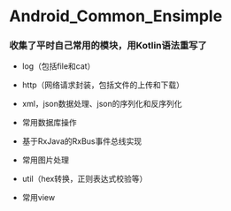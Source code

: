 # Android_Common_Ensimple
### 收集了平时自己常用的模块，用Kotlin语法重写了
- log（包括file和cat）

- http（网络请求封装，包括文件的上传和下载）

- xml，json数据处理、json的序列化和反序列化

- 常用数据库操作

- 基于RxJava的RxBus事件总线实现

- 常用图片处理

- util（hex转换，正则表达式校验等）

- 常用view
